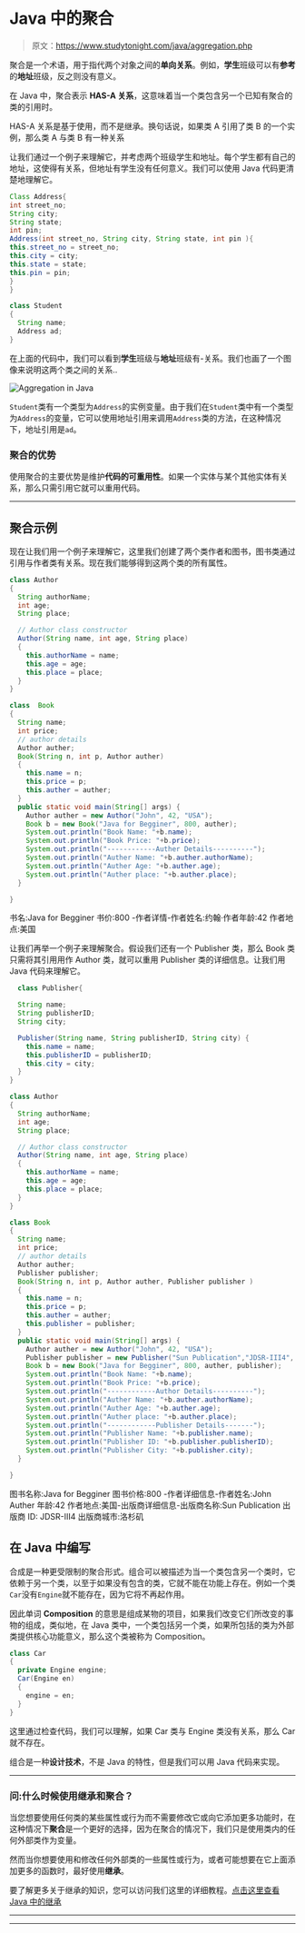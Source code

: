 # Java 中的聚合

> 原文：<https://www.studytonight.com/java/aggregation.php>

聚合是一个术语，用于指代两个对象之间的**单向关系**。例如，**学生**班级可以有**参考**的**地址**班级，反之则没有意义。

在 Java 中，聚合表示 **HAS-A 关系**，这意味着当一个类包含另一个已知有聚合的类的引用时。

HAS-A 关系是基于使用，而不是继承。换句话说，如果类 A 引用了类 B 的一个实例，那么类 A 与类 B 有一种关系

让我们通过一个例子来理解它，并考虑两个班级学生和地址。每个学生都有自己的地址，这使得有关系，但地址有学生没有任何意义。我们可以使用 Java 代码更清楚地理解它。

```java
Class Address{
int street_no;
String city;
String state;
int pin;
Address(int street_no, String city, String state, int pin ){
this.street_no = street_no;
this.city = city;
this.state = state;
this.pin = pin;
}
}

class Student
{
  String name;
  Address ad;
} 
```

在上面的代码中，我们可以看到**学生**班级与**地址**班级有-关系。我们也画了一个图像来说明这两个类之间的关系..

![Aggregation in Java](img/8733591fc94ba04d81b78449d3079aee.png)

`Student`类有一个类型为`Address`的实例变量。由于我们在`Student`类中有一个类型为`Address`的变量，它可以使用地址引用来调用`Address`类的方法，在这种情况下，地址引用是`ad`。

### 聚合的优势

使用聚合的主要优势是维护**代码的可重用性**。如果一个实体与某个其他实体有关系，那么只需引用它就可以重用代码。

* * *

## 聚合示例

现在让我们用一个例子来理解它，这里我们创建了两个类作者和图书，图书类通过引用与作者类有关系。现在我们能够得到这两个类的所有属性。

```java
class Author
{
  String authorName;
  int age;
  String place;

  // Author class constructor
  Author(String name, int age, String place)
  {
    this.authorName = name;
    this.age = age;
    this.place = place;
  }
}

class  Book
{
  String name;
  int price;
  // author details
  Author auther;
  Book(String n, int p, Author auther)
  {
    this.name = n;
    this.price = p;
    this.auther = auther;
  }
  public static void main(String[] args) {
    Author auther = new Author("John", 42, "USA");
    Book b = new Book("Java for Begginer", 800, auther);
    System.out.println("Book Name: "+b.name);
    System.out.println("Book Price: "+b.price);
    System.out.println("------------Auther Details----------");
    System.out.println("Auther Name: "+b.auther.authorName);
    System.out.println("Auther Age: "+b.auther.age);
    System.out.println("Auther place: "+b.auther.place);
  }

} 
```

书名:Java for Begginer 书价:800 -作者详情-作者姓名:约翰·作者年龄:42 作者地点:美国

让我们再举一个例子来理解聚合。假设我们还有一个 Publisher 类，那么 Book 类只需将其引用用作 Author 类，就可以重用 Publisher 类的详细信息。让我们用 Java 代码来理解它。

```java
  class Publisher{

  String name;
  String publisherID;
  String city;

  Publisher(String name, String publisherID, String city) {
    this.name = name;
    this.publisherID = publisherID;
    this.city = city;
  }
}

class Author
{
  String authorName;
  int age;
  String place;

  // Author class constructor
  Author(String name, int age, String place)
  {
    this.authorName = name;
    this.age = age;
    this.place = place;
  }
}

class Book
{
  String name;
  int price;
  // author details
  Author auther;
  Publisher publisher;
  Book(String n, int p, Author auther, Publisher publisher )
  {
    this.name = n;
    this.price = p;
    this.auther = auther;
    this.publisher = publisher;
  }
  public static void main(String[] args) {
    Author auther = new Author("John", 42, "USA");
    Publisher publisher = new Publisher("Sun Publication","JDSR-III4", "LA");
    Book b = new Book("Java for Begginer", 800, auther, publisher);
    System.out.println("Book Name: "+b.name);
    System.out.println("Book Price: "+b.price);
    System.out.println("------------Author Details----------");
    System.out.println("Auther Name: "+b.auther.authorName);
    System.out.println("Auther Age: "+b.auther.age);
    System.out.println("Auther place: "+b.auther.place);
    System.out.println("------------Publisher Details-------");
    System.out.println("Publisher Name: "+b.publisher.name);
    System.out.println("Publisher ID: "+b.publisher.publisherID);
    System.out.println("Publisher City: "+b.publisher.city);
  }

} 

```

图书名称:Java for Begginer 图书价格:800 -作者详细信息-作者姓名:John Auther 年龄:42 作者地点:美国-出版商详细信息-出版商名称:Sun Publication 出版商 ID: JDSR-III4 出版商城市:洛杉矶

## 在 Java 中编写

合成是一种更受限制的聚合形式。组合可以被描述为当一个类包含另一个类时，它依赖于另一个类，以至于如果没有包含的类，它就不能在功能上存在。例如一个类`Car`没有`Engine`就不能存在，因为它将不再起作用。

因此单词 **Composition** 的意思是组成某物的项目，如果我们改变它们所改变的事物的组成，类似地，在 Java 类中，一个类包括另一个类，如果所包括的类为外部类提供核心功能意义，那么这个类被称为 Composition。

```java
class Car
{
  private Engine engine;
  Car(Engine en)
  {
    engine = en;
  }
}
```

这里通过检查代码，我们可以理解，如果 Car 类与 Engine 类没有关系，那么 Car 就不存在。

组合是一种**设计技术**，不是 Java 的特性，但是我们可以用 Java 代码来实现。

* * *

### 问:什么时候使用继承和聚合？

当您想要使用任何类的某些属性或行为而不需要修改它或向它添加更多功能时，在这种情况下**聚合**是一个更好的选择，因为在聚合的情况下，我们只是使用类内的任何外部类作为变量。

然而当你想要使用和修改任何外部类的一些属性或行为，或者可能想要在它上面添加更多的函数时，最好使用**继承**。

要了解更多关于继承的知识，您可以访问我们这里的详细教程。[点击这里查看 Java 中的继承](https://www.studytonight.com/java/inheritance-in-java.php)

* * *

* * *